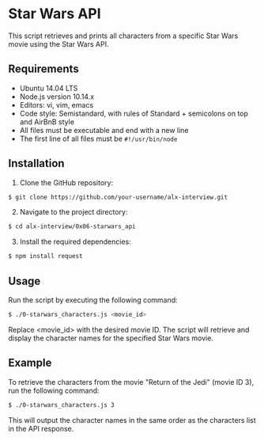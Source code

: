 # Star Wars API

This script retrieves and prints all characters from a specific Star Wars movie using the Star Wars API.

## Requirements

- Ubuntu 14.04 LTS
- Node.js version 10.14.x
- Editors: vi, vim, emacs
- Code style: Semistandard, with rules of Standard + semicolons on top and AirBnB style
- All files must be executable and end with a new line
- The first line of all files must be `#!/usr/bin/node`

## Installation

1. Clone the GitHub repository:

```bash
$ git clone https://github.com/your-username/alx-interview.git
```

2. Navigate to the project directory:
```bash
$ cd alx-interview/0x06-starwars_api
```

3. Install the required dependencies:
```bash
$ npm install request
```

## Usage
Run the script by executing the following command:
```bash
$ ./0-starwars_characters.js <movie_id>
```
Replace <movie_id> with the desired movie ID. The script will retrieve and display the character names for the specified Star Wars movie.

## Example
To retrieve the characters from the movie "Return of the Jedi" (movie ID 3), run the following command:
```bash
$ ./0-starwars_characters.js 3
```
This will output the character names in the same order as the characters list in the API response.
